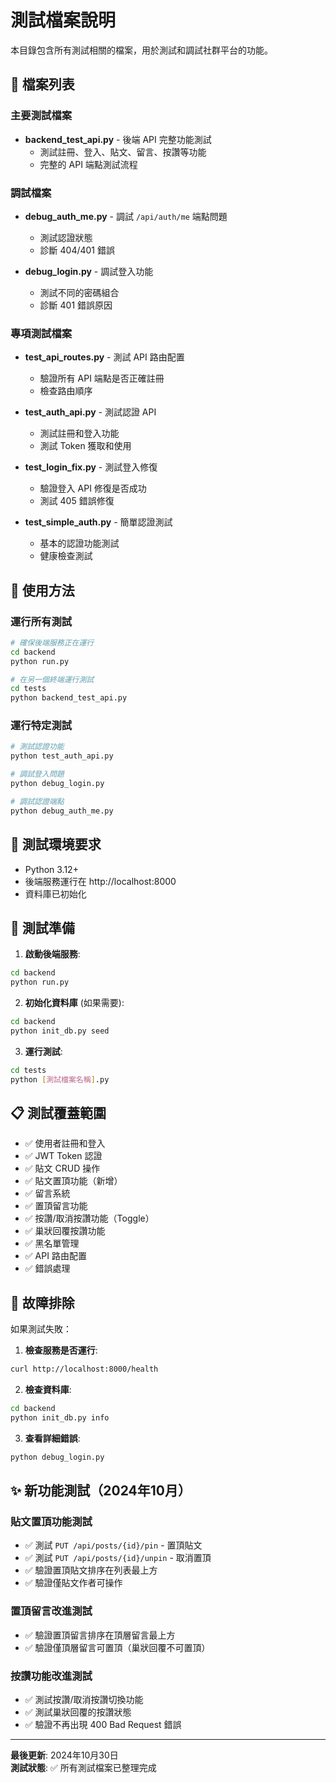 # 測試檔案說明

本目錄包含所有測試相關的檔案，用於測試和調試社群平台的功能。

## 📁 檔案列表

### 主要測試檔案

- **backend_test_api.py** - 後端 API 完整功能測試
  - 測試註冊、登入、貼文、留言、按讚等功能
  - 完整的 API 端點測試流程

### 調試檔案

- **debug_auth_me.py** - 調試 `/api/auth/me` 端點問題
  - 測試認證狀態
  - 診斷 404/401 錯誤

- **debug_login.py** - 調試登入功能
  - 測試不同的密碼組合
  - 診斷 401 錯誤原因

### 專項測試檔案

- **test_api_routes.py** - 測試 API 路由配置
  - 驗證所有 API 端點是否正確註冊
  - 檢查路由順序

- **test_auth_api.py** - 測試認證 API
  - 測試註冊和登入功能
  - 測試 Token 獲取和使用

- **test_login_fix.py** - 測試登入修復
  - 驗證登入 API 修復是否成功
  - 測試 405 錯誤修復

- **test_simple_auth.py** - 簡單認證測試
  - 基本的認證功能測試
  - 健康檢查測試

## 🚀 使用方法

### 運行所有測試

```bash
# 確保後端服務正在運行
cd backend
python run.py

# 在另一個終端運行測試
cd tests
python backend_test_api.py
```

### 運行特定測試

```bash
# 測試認證功能
python test_auth_api.py

# 調試登入問題
python debug_login.py

# 調試認證端點
python debug_auth_me.py
```

## 📝 測試環境要求

- Python 3.12+
- 後端服務運行在 http://localhost:8000
- 資料庫已初始化

## 🔧 測試準備

1. **啟動後端服務**:
```bash
cd backend
python run.py
```

2. **初始化資料庫** (如果需要):
```bash
cd backend
python init_db.py seed
```

3. **運行測試**:
```bash
cd tests
python [測試檔案名稱].py
```

## 📋 測試覆蓋範圍

- ✅ 使用者註冊和登入
- ✅ JWT Token 認證
- ✅ 貼文 CRUD 操作
- ✅ 貼文置頂功能（新增）
- ✅ 留言系統
- ✅ 置頂留言功能
- ✅ 按讚/取消按讚功能（Toggle）
- ✅ 巢狀回覆按讚功能
- ✅ 黑名單管理
- ✅ API 路由配置
- ✅ 錯誤處理

## 🐛 故障排除

如果測試失敗：

1. **檢查服務是否運行**:
```bash
curl http://localhost:8000/health
```

2. **檢查資料庫**:
```bash
cd backend
python init_db.py info
```

3. **查看詳細錯誤**:
```bash
python debug_login.py
```

## ✨ 新功能測試（2024年10月）

### 貼文置頂功能測試
- ✅ 測試 `PUT /api/posts/{id}/pin` - 置頂貼文
- ✅ 測試 `PUT /api/posts/{id}/unpin` - 取消置頂
- ✅ 驗證置頂貼文排序在列表最上方
- ✅ 驗證僅貼文作者可操作

### 置頂留言改進測試
- ✅ 驗證置頂留言排序在頂層留言最上方
- ✅ 驗證僅頂層留言可置頂（巢狀回覆不可置頂）

### 按讚功能改進測試
- ✅ 測試按讚/取消按讚切換功能
- ✅ 測試巢狀回覆的按讚狀態
- ✅ 驗證不再出現 400 Bad Request 錯誤

---

**最後更新**: 2024年10月30日  
**測試狀態**: ✅ 所有測試檔案已整理完成
